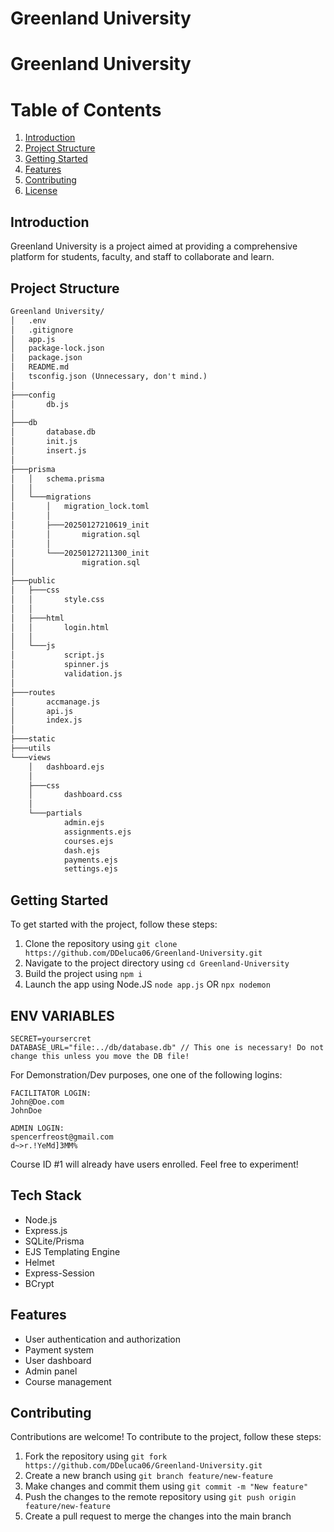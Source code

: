 # Greenland University
# Greenland University

# Table of Contents
1. [Introduction](#introduction)
2. [Project Structure](#project-structure)
3. [Getting Started](#getting-started)
4. [Features](#features)
5. [Contributing](#contributing)
6. [License](#license)

## Introduction
Greenland University is a project aimed at providing a comprehensive platform for students, faculty, and staff to collaborate and learn.

## Project Structure
```markdown
Greenland University/
│   .env
│   .gitignore
│   app.js
│   package-lock.json
│   package.json
│   README.md
│   tsconfig.json (Unnecessary, don't mind.)
│
├───config
│       db.js
│
├───db
│       database.db
│       init.js
│       insert.js
│
├───prisma
│   │   schema.prisma
│   │
│   └───migrations
│       │   migration_lock.toml
│       │
│       ├───20250127210619_init
│       │       migration.sql
│       │
│       └───20250127211300_init
│               migration.sql
│
├───public
│   ├───css
│   │       style.css
│   │
│   ├───html
│   │       login.html
│   │
│   └───js
│           script.js
│           spinner.js
│           validation.js
│
├───routes
│       accmanage.js
│       api.js
│       index.js
│
├───static
├───utils
└───views
    │   dashboard.ejs
    │
    ├───css
    │       dashboard.css
    │
    └───partials
            admin.ejs
            assignments.ejs
            courses.ejs
            dash.ejs
            payments.ejs
            settings.ejs
```

## Getting Started
To get started with the project, follow these steps:

1. Clone the repository using `git clone https://github.com/DDeluca06/Greenland-University.git`
2. Navigate to the project directory using `cd Greenland-University`
3. Build the project using `npm i`
4. Launch the app using Node.JS `node app.js` OR `npx nodemon`

## ENV VARIABLES
```
SECRET=yoursercret
DATABASE_URL="file:../db/database.db" // This one is necessary! Do not change this unless you move the DB file!
```

For Demonstration/Dev purposes, one one of the following logins:
```
FACILITATOR LOGIN:
John@Doe.com
JohnDoe

ADMIN LOGIN:
spencerfreost@gmail.com
d~>r.!YeMd]3MM%
```

Course ID #1 will already have users enrolled. Feel free to experiment!

## Tech Stack
- Node.js
- Express.js
- SQLite/Prisma
- EJS Templating Engine
- Helmet
- Express-Session
- BCrypt

## Features
* User authentication and authorization
* Payment system
* User dashboard
* Admin panel
* Course management

## Contributing
Contributions are welcome! To contribute to the project, follow these steps:

1. Fork the repository using `git fork https://github.com/DDeluca06/Greenland-University.git`
2. Create a new branch using `git branch feature/new-feature`
3. Make changes and commit them using `git commit -m "New feature"`
4. Push the changes to the remote repository using `git push origin feature/new-feature`
5. Create a pull request to merge the changes into the main branch